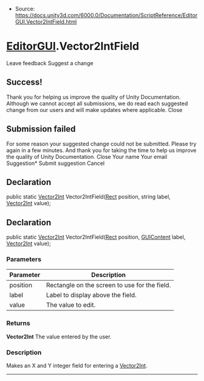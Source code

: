 * Source: https://docs.unity3d.com/6000.0/Documentation/ScriptReference/EditorGUI.Vector2IntField.html

#  [EditorGUI](https://docs.unity3d.com/6000.0/Documentation/ScriptReference/EditorGUI.html).Vector2IntField
Leave feedback
Suggest a change
## Success!
Thank you for helping us improve the quality of Unity Documentation. Although we cannot accept all submissions, we do read each suggested change from our users and will make updates where applicable.
Close
## Submission failed
For some reason your suggested change could not be submitted. Please <a>try again</a> in a few minutes. And thank you for taking the time to help us improve the quality of Unity Documentation.
Close
Your name Your email Suggestion* Submit suggestion
Cancel
## Declaration
public static [Vector2Int](https://docs.unity3d.com/6000.0/Documentation/ScriptReference/Vector2Int.html) Vector2IntField([Rect](https://docs.unity3d.com/6000.0/Documentation/ScriptReference/Rect.html) position, string label, [Vector2Int](https://docs.unity3d.com/6000.0/Documentation/ScriptReference/Vector2Int.html) value); 
## Declaration
public static [Vector2Int](https://docs.unity3d.com/6000.0/Documentation/ScriptReference/Vector2Int.html) Vector2IntField([Rect](https://docs.unity3d.com/6000.0/Documentation/ScriptReference/Rect.html) position, [GUIContent](https://docs.unity3d.com/6000.0/Documentation/ScriptReference/GUIContent.html) label, [Vector2Int](https://docs.unity3d.com/6000.0/Documentation/ScriptReference/Vector2Int.html) value); 
### Parameters
Parameter | Description  
---|---  
position | Rectangle on the screen to use for the field.  
label | Label to display above the field.  
value | The value to edit.  
### Returns
**Vector2Int** The value entered by the user. 
### Description
Makes an X and Y integer field for entering a [Vector2Int](https://docs.unity3d.com/6000.0/Documentation/ScriptReference/Vector2Int.html).
* * *
